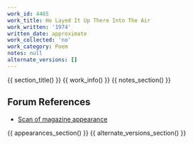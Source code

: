 ```yaml
---
work_id: 4485
work_title: He Layed It Up There Into The Air
work_written: '1974'
written_date: approximate
work_collected: 'no'
work_category: Poem
notes: null
alternate_versions: []
---
```


{{ section_title() }}
{{ work_info() }}
{{ notes_section() }}
## Forum References
- [Scan of magazine appearance](https://bukowskiforum.com/threads/this-is-not-the-titanic-1974.5517/#post-152962)

{{ appearances_section() }}
{{ alternate_versions_section() }}